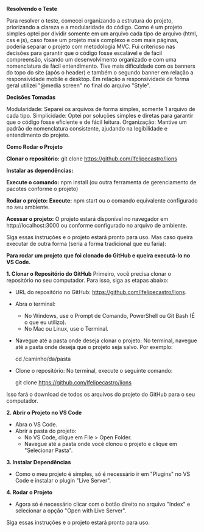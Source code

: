 **Resolvendo o Teste**

Para resolver o teste, comecei organizando a estrutura do projeto, priorizando a clareza e a modularidade do código. Como é um projeto simples optei por dividir somente em um arquivo cada tipo de arquivo (html, css e js), caso fosse um projeto mais complexo e com mais páginas, poderia separar o projeto com metodologia MVC. Fui criterioso nas decisões para garantir que o código fosse escalável e de fácil compreensão, visando um desenvolvimento organizado e com uma nomenclatura de fácil entendimento. Tive mais dificuldade com os banners do topo do site (após o header) e também o segundo banner em relação a responsividade mobile e desktop. Em relação a responsividade de forma geral utilizei "@media screen" no final do arquivo "Style". 

**Decisões Tomadas**

Modularidade: Separei os arquivos de forma simples, somente 1 arquivo de cada tipo.
Simplicidade: Optei por soluções simples e diretas para garantir que o código fosse eficiente e de fácil leitura.
Organização: Mantive um padrão de nomenclatura consistente, ajudando na legibilidade e entendimento do projeto.

**Como Rodar o Projeto**

**Clonar o repositório:**
git clone https://github.com/lfelipecastro/lions

**Instalar as dependências:**

**Execute o comando:**
npm install (ou outra ferramenta de gerenciamento de pacotes conforme o projeto)

**Rodar o projeto:**
**Execute:**
npm start ou o comando equivalente configurado no seu ambiente.

**Acessar o projeto:**
O projeto estará disponível no navegador em http://localhost:3000 ou conforme configurado no arquivo de ambiente.

Siga essas instruções e o projeto estará pronto para uso. Mas caso queira executar de outra forma (seria a forma tradicional que eu faria):

**Para rodar um projeto que foi clonado do GitHub e queira executá-lo no VS Code.**

**1. Clonar o Repositório do GitHub**
Primeiro, você precisa clonar o repositório no seu computador. Para isso, siga as etapas abaixo:

- URL do repositório no GitHub: https://github.com/lfelipecastro/lions.
  
- Abra o terminal:
  - No Windows, use o Prompt de Comando, PowerShell ou Git Bash (É o que eu utilizo).
  - No Mac ou Linux, use o Terminal.

- Navegue até a pasta onde deseja clonar o projeto:
  No terminal, navegue até a pasta onde deseja que o projeto seja salvo. Por exemplo:
  
  cd /caminho/da/pasta
  
- Clone o repositório:
  No terminal, execute o seguinte comando:

  git clone https://github.com/lfelipecastro/lions

Isso fará o download de todos os arquivos do projeto do GitHub para o seu computador.

**2. Abrir o Projeto no VS Code**
- Abra o VS Code.
- Abrir a pasta do projeto:
  - No VS Code, clique em File > Open Folder.
  - Navegue até a pasta onde você clonou o projeto e clique em "Selecionar Pasta".

**3. Instalar Dependências**
- Como o meu projeto é simples, só é necessário ir em "Plugins" no VS Code e instalar o plugin "Live Server".
  
**4. Rodar o Projeto**
- Agora só é necessário clicar com o botão direito no arquivo "Index" e selecionar a opção "Open with Live Server".

Siga essas instruções e o projeto estará pronto para uso.
